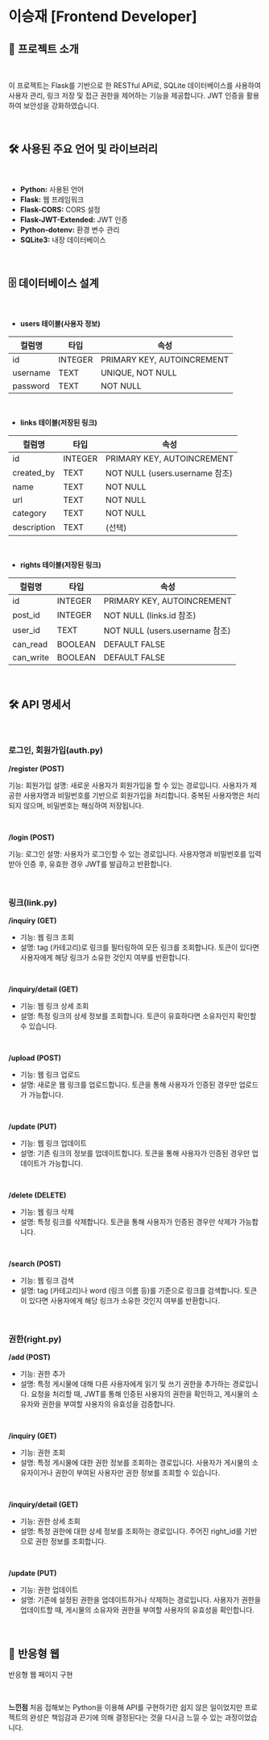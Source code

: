 # 이승재 [Frontend Developer]

## 📝 프로젝트 소개

<br />

이 프로젝트는 Flask를 기반으로 한 RESTful API로, SQLite 데이터베이스를 사용하여 사용자 관리, 링크 저장 및 접근 권한을 제어하는 기능을 제공합니다. JWT 인증을 활용하여 보안성을 강화하였습니다.

<br />

## 🛠️ 사용된 주요 언어 및 라이브러리

<br />

* **Python:** 사용된 언어
* **Flask:** 웹 프레임워크
* **Flask-CORS:** CORS 설정
* **Flask-JWT-Extended:** JWT 인증
* **Python-dotenv:** 환경 변수 관리
* **SQLite3:** 내장 데이터베이스

<br />

## 🗄️ 데이터베이스 설계

<br />

* **users 테이블(사용자 정보)**

| **컬럼명** | **타입** | **속성** |
| ---------- | -------- | -------- |
| id | INTEGER | PRIMARY KEY, AUTOINCREMENT |
| username | TEXT | UNIQUE, NOT NULL |
| password | TEXT | NOT NULL |

<br />

* **links 테이블(저장된 링크)**

| **컬럼명** | **타입** | **속성** |
| ---------- | -------- | -------- |
| id | INTEGER | PRIMARY KEY, AUTOINCREMENT |
| created_by | TEXT | NOT NULL (users.username 참조) |
| name | TEXT | NOT NULL |
| url | TEXT | NOT NULL |
| category | TEXT | NOT NULL |
| description | TEXT | (선택) |

<br />

* **rights 테이블(저장된 링크)**

| **컬럼명** | **타입** | **속성** |
| ---------- | -------- | -------- |
| id | INTEGER | PRIMARY KEY, AUTOINCREMENT |
| post_id | INTEGER | NOT NULL (links.id 참조) |
| user_id | TEXT | NOT NULL (users.username 참조) |
| can_read | BOOLEAN | DEFAULT FALSE |
| can_write | BOOLEAN | DEFAULT FALSE |

<br />

## 🛠️ API 명세서

<br />

### 로그인, 회원가입(auth.py)

**/register (POST)**

기능: 회원가입
설명: 새로운 사용자가 회원가입을 할 수 있는 경로입니다. 사용자가 제공한 사용자명과 비밀번호를 기반으로 회원가입을 처리합니다. 중복된 사용자명은 처리되지 않으며, 비밀번호는 해싱하여 저장됩니다.

<br />

**/login (POST)**

기능: 로그인
설명: 사용자가 로그인할 수 있는 경로입니다. 사용자명과 비밀번호를 입력받아 인증 후, 유효한 경우 JWT를 발급하고 반환합니다.

<br />

### 링크(link.py)

**/inquiry (GET)**

* 기능: 웹 링크 조회
* 설명: tag (카테고리)로 링크를 필터링하여 모든 링크를 조회합니다. 토큰이 있다면 사용자에게 해당 링크가 소유한 것인지 여부를 반환합니다.

<br />

**/inquiry/detail (GET)**

* 기능: 웹 링크 상세 조회
* 설명: 특정 링크의 상세 정보를 조회합니다. 토큰이 유효하다면 소유자인지 확인할 수 있습니다.
  
<br />

**/upload (POST)**

* 기능: 웹 링크 업로드
* 설명: 새로운 웹 링크를 업로드합니다. 토큰을 통해 사용자가 인증된 경우만 업로드가 가능합니다.

<br />

**/update (PUT)**

* 기능: 웹 링크 업데이트
* 설명: 기존 링크의 정보를 업데이트합니다. 토큰을 통해 사용자가 인증된 경우만 업데이트가 가능합니다.
  
<br />

**/delete (DELETE)**

* 기능: 웹 링크 삭제
* 설명: 특정 링크를 삭제합니다. 토큰을 통해 사용자가 인증된 경우만 삭제가 가능합니다.

<br />

**/search (POST)**

* 기능: 웹 링크 검색
* 설명: tag (카테고리)나 word (링크 이름 등)를 기준으로 링크를 검색합니다. 토큰이 있다면 사용자에게 해당 링크가 소유한 것인지 여부를 반환합니다.

<br />

### 권한(right.py)

**/add (POST)**

* 기능: 권한 추가
* 설명: 특정 게시물에 대해 다른 사용자에게 읽기 및 쓰기 권한을 추가하는 경로입니다. 요청을 처리할 때, JWT를 통해 인증된 사용자의 권한을 확인하고, 게시물의 소유자와 권한을 부여할 사용자의 유효성을 검증합니다.

<br />

**/inquiry (GET)**

* 기능: 권한 조회
* 설명: 특정 게시물에 대한 권한 정보를 조회하는 경로입니다. 사용자가 게시물의 소유자이거나 권한이 부여된 사용자만 권한 정보를 조회할 수 있습니다.

<br />

**/inquiry/detail (GET)**

* 기능: 권한 상세 조회
* 설명: 특정 권한에 대한 상세 정보를 조회하는 경로입니다. 주어진 right_id를 기반으로 권한 정보를 조회합니다.

<br />

**/update (PUT)**

* 기능: 권한 업데이트
* 설명: 기존에 설정된 권한을 업데이트하거나 삭제하는 경로입니다. 사용자가 권한을 업데이트할 때, 게시물의 소유자와 권한을 부여할 사용자의 유효성을 확인합니다.

<br />

## 📱 반응형 웹

반응형 웹 페이지 구현

<br />

**느낀점**
처음 접해보는 Python을 이용해 API를 구현하기란 쉽지 않은 일이었지만 프로젝트의 완성은 책임감과 끈기에 의해 결정된다는 것을 다시금 느낄 수 있는 과정이었습니다.
